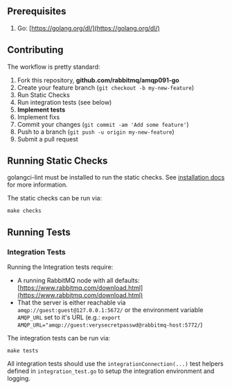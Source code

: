 ## Prerequisites

1. Go: [https://golang.org/dl/](https://golang.org/dl/)

## Contributing

The workflow is pretty standard:

1. Fork this repository, **github.com/rabbitmq/amqp091-go**
1. Create your feature branch (`git checkout -b my-new-feature`)
1. Run Static Checks
1. Run integration tests (see below)
1. **Implement tests**
1. Implement fixs
1. Commit your changes (`git commit -am 'Add some feature'`)
1. Push to a branch (`git push -u origin my-new-feature`)
1. Submit a pull request

## Running Static Checks

golangci-lint must be installed to run the static checks. See [installation
docs](https://golangci-lint.run/usage/install/) for more information.

The static checks can be run via:

```shell
make checks
```

## Running Tests

### Integration Tests

Running the Integration tests require:

* A running RabbitMQ node with all defaults:
  [https://www.rabbitmq.com/download.html](https://www.rabbitmq.com/download.html)
* That the server is either reachable via `amqp://guest:guest@127.0.0.1:5672/`
  or the environment variable `AMQP_URL` set to it's URL
  (e.g.: `export AMQP_URL="amqp://guest:verysecretpasswd@rabbitmq-host:5772/`)

The integration tests can be run via:

```shell
make tests
```

All integration tests should use the `integrationConnection(...)` test
helpers defined in `integration_test.go` to setup the integration environment
and logging.
